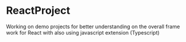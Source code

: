 # ReactProject
Working on demo projects for better understanding on the overall frame work for React with also using javascript extension (Typescript)
